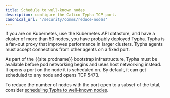 ```yaml
---
title: Schedule to well-known nodes
description: configure the Calico Typha TCP port.
canonical_url: '/security/comms/reduce-nodes'
---
```


If you are on Kubernetes, use the Kubernetes API datastore, and have a cluster of more
than 50 nodes, you have probably deployed Typha. Typha is a fan-out proxy that improves
performance in larger clusters. Typha agents must accept connections from other agents on
a fixed port.

As part of the {{site.prodname}} bootstrap infrastructure, Typha must be available before
pod networking begins and uses host networking instead. It opens a port on the node it is
scheduled on. By default, it can get scheduled to any node and opens TCP 5473.

To reduce the number of nodes with the port open to a subset of the
total, consider [scheduling Typha to well-known nodes](https://kubernetes.io/docs/concepts/configuration/assign-pod-node/).
